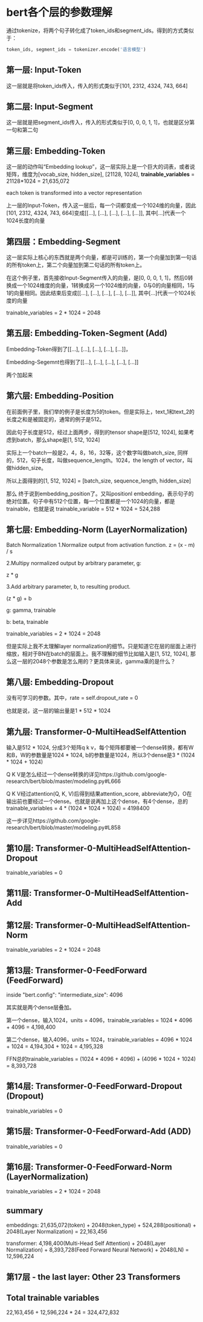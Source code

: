# bert各个层的参数理解

通过tokenize，将两个句子转化成了token_ids和segment_ids。得到的方式类似于：

```python
token_ids, segment_ids = tokenizer.encode('语言模型')
```

## 第一层: Input-Token

这一层就是将token_ids传入，传入的形式类似于[101, 2312, 4324, 743, 664]

## 第二层: Input-Segment

这一层就是把segment_ids传入，传入的形式类似于[0, 0, 0, 1, 1]，也就是区分第一句和第二句

## 第三层: Embedding-Token

这一层的动作叫“Embedding lookup”，这一层实际上是一个巨大的词表，或者说矩阵，维度为[vocab_size, hidden_size], [21128, 1024], **trainable_variables** = 21128*1024 = 21,635,072

each token is transformed into a vector representation

上一层的Input-Token，传入这一层后，每一个词都变成一个1024维的向量，因此[101, 2312, 4324, 743, 664]变成[[...], [...], [...], [...], [...]], 其中[...]代表一个1024长度的向量

## 第四层：Embedding-Segment

这一层实际上核心的东西就是两个向量，都是可训练的，第一个向量加到第一句话的所有token上，第二个向量加到第二句话的所有token上。

在这个例子里，首先接收Input-Segment传入的向量，是[0, 0, 0, 1, 1]，然后0转换成一个1024维度的向量，1转换成另一个1024维的向量，0与0的向量相同，1与1的向量相同。因此结束后变成[[...], [...], [...], [...], [...]], 其中[...]代表一个1024长度的向量

trainable_variables = 2 * 1024 = 2048

## 第五层: Embedding-Token-Segment (Add)

Embedding-Token得到了[[...], [...], [...], [...], [...]]，

Embedding-Segemnt也得到了[[...], [...], [...], [...], [...]]

两个加起来

## 第六层: Embedding-Position

在前面例子里，我们举的例子是长度为5的token。但是实际上，text_1和text_2的长度之和是被固定的，通常的例子是512。

因此句子长度是512，经过上面两步，得到的tensor shape是[512, 1024], 如果考虑到batch，那么shape是[1, 512, 1024]

实际上一个batch一般是2，4，8，16，32等，这个数字叫做batch_size, 同样的，512，句子长度，叫做sequence_length。1024，the length of vector，叫做hidden_size。

所以上面得到的[1, 512, 1024] = [batch_size, sequence_length, hidden_size]

那么 终于说到embedding_position了。又叫positionl embedding，表示句子的绝对位置。句子中有512个位置，每一个位置都是一个1024的向量，都是trainable，也就是说 trainable_variable = 512 * 1024 = 524,288‬

## 第七层: Embedding-Norm (LayerNormalization)

Batch Normalization
1.Normalize output from activation function.
z = (x - m) / s


2.Multipy normalized output by arbitrary parameter, g:

z * g

3.Add arbitrary parameter, b, to resulting product.

(z * g) + b

g: gamma, trainable

b: beta, trainable

trainable_variables = 2 * 1024 = 2048

但是实际上我不太理解layer normalization的细节。只是知道它在层的层面上进行缩放，相对于BN在batch的层面上。我不理解的细节比如输入是[1, 512, 1024], 那么这一层的2048个参数是怎么用的？更具体来说，gamma乘的是什么？

## 第八层: Embedding-Dropout

没有可学习的参数。其中，rate = self.dropout_rate = 0

也就是说，这一层的输出量是1 * 512 * 1024


## 第九层: Transformer-0-MultiHeadSelfAttention


输入是512 * 1024, 分成3个矩阵q k v，每个矩阵都要被一个dense转换，都有W和B，W的参数量是1024 * 1024, b的参数量是1024，所以3个dense是3 * (1024 * 1024 + 1024)

Q K V是怎么经过一个dense转换的详见https://github.com/google-research/bert/blob/master/modeling.py#L666

Q K V经过attention(Q, K, V)后得到结果attention_score, abbreviate为O，O在输出前也要经过一个dense。也就是说再加上这个dense，有4个dense，总的trainable_variables = 4 * (1024 * 1024 + 1024) = 4198400

这一步详见https://github.com/google-research/bert/blob/master/modeling.py#L858

## 第10层: Transformer-0-MultiHeadSelfAttention-Dropout

trainable_variables = 0

## 第11层: Transformer-0-MultiHeadSelfAttention-Add


## 第12层: Transformer-0-MultiHeadSelfAttention-Norm 

trainable_variables = 2 * 1024 = 2048

## 第13层: Transformer-0-FeedForward (FeedForward)

inside "bert.config":
"intermediate_size": 4096

其实就是两个dense层叠加。

第一个dense，输入1024，units = 4096，trainable_variables = 1024 * 4096 + 4096 = 4,198,400

第二个dense，输入4096，units = 1024，trainable_variables = 4096 * 1024 + 1024 =  4,194,304 + 1024 = 4,195,328

FFN总的trainable_variables =  (1024 * 4096 + 4096) + (4096 * 1024 + 1024) = 8,393,728

## 第14层: Transformer-0-FeedForward-Dropout (Dropout)

trainable_variables = 0

## 第15层: Transformer-0-FeedForward-Add (ADD)

trainable_variables = 0

## 第16层: Transformer-0-FeedForward-Norm (LayerNormalization)

trainable_variables = 2 * 1024 = 2048

## summary

embeddings: 21,635,072(token) + 2048(token_type) + 524,288‬(positional) + 2048(Layer Normalization) = 22,163,456‬

transformer: 4,198,400(Multi-Head Self Attention) + 2048(Layer Normalization) + 8,393,728(Feed Forward Neural Network) + 2048(LN) =  12,596,224

## 第17层 - the last layer: Other 23 Transformers

## Total trainable variables

22,163,456‬ + 12,596,224 * 24 = 324,472,832‬